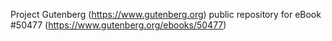 Project Gutenberg (https://www.gutenberg.org) public repository for eBook #50477 (https://www.gutenberg.org/ebooks/50477)
